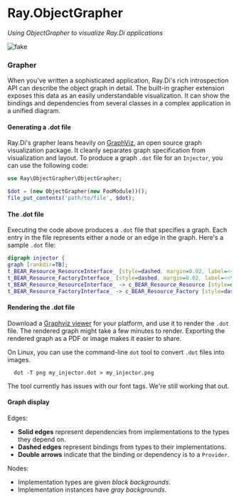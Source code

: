 # Ray.ObjectGrapher

_Using ObjectGrapher to visualize Ray.Di applications_

![fake](https://user-images.githubusercontent.com/529021/72650686-866ec100-39c4-11ea-8b49-2d86d991dc6d.png)

### Grapher
When you've written a sophisticated application, Ray.Di's rich introspection API can describe the object graph in detail. The built-in grapher extension exposes this data as an easily understandable visualization. It can show the bindings and dependencies from several classes in a complex application in a unified diagram.

#### Generating a .dot file
Ray.Di's grapher leans heavily on [GraphViz](http://www.graphviz.org/), an open source graph visualization package. It cleanly separates graph specification from visualization and layout. To produce a graph `.dot` file for an `Injector`, you can use the following code:

```php
use Ray\ObjectGrapher\ObjectGrapher;

$dot = (new ObjectGrapher(new FooModule))();
file_put_contents('path/to/file', $dot);
```

#### The .dot file
Executing the code above produces a `.dot` file that specifies a graph. Each entry in the file represents either a node or an edge in the graph. Here's a sample `.dot` file:

```dot
digraph injector {
graph [rankdir=TB];
t_BEAR_Resource_ResourceInterface_ [style=dashed, margin=0.02, label=<<table cellspacing="0" cellpadding="5" cellborder="0" border="0"><tr><td align="left" port="header" bgcolor="#ffffff"><font color="#000000">BEAR\\Resource\\ResourceInterface<br align="left"/></font></td></tr></table>>, shape=box]
t_BEAR_Resource_FactoryInterface_ [style=dashed, margin=0.02, label=<<table cellspacing="0" cellpadding="5" cellborder="0" border="0"><tr><td align="left" port="header" bgcolor="#ffffff"><font color="#000000">BEAR\\Resource\\FactoryInterface<br align="left"/></font></td></tr></table>>, shape=box]
t_BEAR_Resource_ResourceInterface_ -> c_BEAR_Resource_Resource [style=dashed, arrowtail=none, arrowhead=onormal]
t_BEAR_Resource_FactoryInterface_ -> c_BEAR_Resource_Factory [style=dashed, arrowtail=none, arrowhead=onormal]
```

#### Rendering the .dot file
Download a [Graphviz viewer](http://www.graphviz.org/) for your platform, and use it to render the `.dot` file. The rendered graph might take a few minutes to render. Exporting the rendered graph as a PDF or image makes it easier to share.

On Linux, you can use the command-line `dot` tool to convert `.dot` files into images.
```shell
  dot -T png my_injector.dot > my_injector.png
```
The tool currently has issues with our font tags. We're still working that out.

#### Graph display

Edges:
   * **Solid edges** represent dependencies from implementations to the types they depend on.
   * **Dashed edges** represent bindings from types to their implementations.
   * **Double arrows** indicate that the binding or dependency is to a `Provider`.

Nodes:
   * Implementation types are given *black backgrounds*.
   * Implementation instances have *gray backgrounds*.
